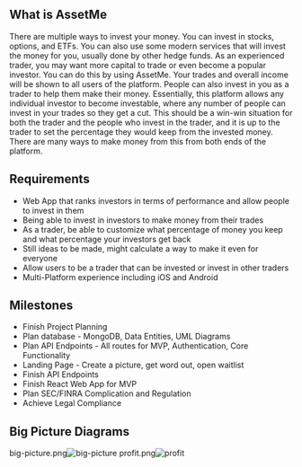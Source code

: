 ## What is AssetMe
There are multiple ways to invest your money. You can invest in stocks, options, and ETFs. You can also use some modern services that will invest the money for you, usually done by other hedge funds. As an experienced trader, you may want more capital to trade or even become a popular investor. You can do this by using AssetMe. Your trades and overall income will be shown to all users of the platform. People can also invest in you as a trader to help them make their money. Essentially, this platform allows any individual investor to become investable, where any number of people can invest in your trades so they get a cut. This should be a win-win situation for both the trader and the people who invest in the trader, and it is up to the trader to set the percentage they would keep from the invested money. There are many ways to make money from this from both ends of the platform. 

## Requirements
- Web App that ranks investors in terms of performance and allow people to invest in them
- Being able to invest in investors to make money from their trades
- As a trader, be able to customize what percentage of money you keep and what percentage your investors get back 
- Still ideas to be made, might calculate a way to make it even for everyone
- Allow users to be a trader that can be invested or invest in other traders
- Multi-Platform experience including iOS and Android


## Milestones
- Finish Project Planning
- Plan database - MongoDB, Data Entities, UML Diagrams
- Plan API Endpoints - All routes for MVP, Authentication, Core Functionality
- Landing Page - Create a picture, get word out, open waitlist
- Finish API Endpoints
- Finish React Web App for MVP
- Plan SEC/FINRA Complication and Regulation
- Achieve Legal Compliance

## Big Picture Diagrams
big-picture.png![big-picture](https://user-images.githubusercontent.com/10646691/125003815-0f007780-e026-11eb-88fb-29dae1ca5562.png)
profit.png![profit](https://user-images.githubusercontent.com/10646691/125003824-1293fe80-e026-11eb-99b5-9d4e89abbe86.png)
